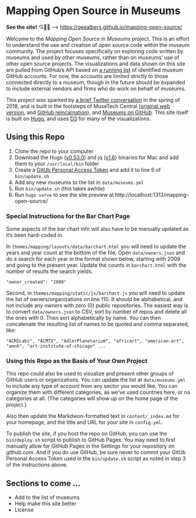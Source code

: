 # Mapping Open Source in Museums

**See the site!** 💘💫🦄 --> https://geealbers.github.io/mapping-open-source/

Welcome to the *Mapping Open Source in Museums* project. This is an effort to understand the use and creation of open source code within the museum community. The project focuses specifically on exploring code written by museums and used by other museums, rather than on museums’ use of other open source projects. The visualizations and data shown on this site are pulled from GitHub’s API based on [a running list](data/museums.yml) of identified museum GitHub accounts. For now, the accounts are limited strictly to those connected directly to a museum, though in the future should be expanded to include external vendors and firms who do work on behalf of museums.

This project was sparked by [a brief Twitter conversation](https://twitter.com/danamuses/status/987411673496498177) in the spring of 2018, and is built in the footsteps of MuseTech Central ([original web version](https://web.archive.org/web/20121130230106/http://musetechcentral.org/), and [GitHub reincarnation](https://github.com/MuseCompNet/muse-tech-central/)), and [Museums on GitHub](https://github.com/Ambrosiani/museums-on-github). This site itself is built on [Hugo](https://github.com/gohugoio/hugo), and uses [D3](https://github.com/d3/d3) for many of the visualizations.

## Using this Repo

1. Clone the repo to your computer
2. Download the Hugo ([v0.53.0](https://github.com/gohugoio/hugo/releases/tag/v0.53)) and jq ([v1.6](https://stedolan.github.io/jq/download/)) binaries for Mac and add them to your `/usr/local/bin` folder
3. Create a [GitUb Personal Access Token](https://docs.github.com/en/free-pro-team@latest/github/authenticating-to-github/creating-a-personal-access-token) and add it to line 9 of `bin/update.sh`
4. Add any new museums to the list in `data/museums.yml`
5. Run `bin/update.sh` (this takes awhile)
6. Run `hugo serve` to see the site preview at http://localhost:1313/mapping-open-source/

### Special Instructions for the Bar Chart Page

Some aspects of the bar chart info will also have to be manually updated as it’s been hard-coded in.

In `themes/mapping/layouts/data/barchart.html` you will need to update the years and year count at the bottom of the file. Open `data/owners.json` and do a search for each year in the format shown below, starting with 2009 and going to the present year. Update the counts in `barchart.html` with the number of results the search yields.

```
"owner_created": "2009"
```

Second, in `themes/mapping/static/js/barchart.js` you will need to update the list of owners/organizations on line 110. It should be alphabetical, and not include any owners with zero (0) public repositories. The easiest way is to convert `data/owners.json` to CSV, sort by number of repos and delete all the ones with 0. Then sort alphabetically by name. You can then concatenate the resulting list of names to be quoted and comma separated, like:

```
"ACMILabs", "ACMTX", "AdlerPlanetarium", "africart", "american-art", "amnh", "art-institute-of-chicago" ...
```

### Using this Repo as the Basis of Your Own Project

This repo could also be used to visualize and present other groups of GitHub users or organizations. You can update the list at `data/museums.yml` to include any type of account from any sector you would like. You can organize them with different categories, as we’ve used countries here, or no categories at all. (The categories will show up on the home page of the project.)

Also then update the Markdwon-formatted text in `content/_index.md` for your homepage, and the title and URL for your site in `config.yml`.

To publish the site, if you host the repo on GitHub, you can use the `bin/deploy.sh` script to publish to GitHub Pages. You may need to first manually allow for GitHub Pages in the Settings for your repository on github.com. And if you do use GitHub, be sure never to commit your GitUb Personal Access Token used in the `bin/update.sh` script as noted in step 3 of the instructions above.

## Sections to come ...

- Add to the list of museums
- Help make this site better
- License


